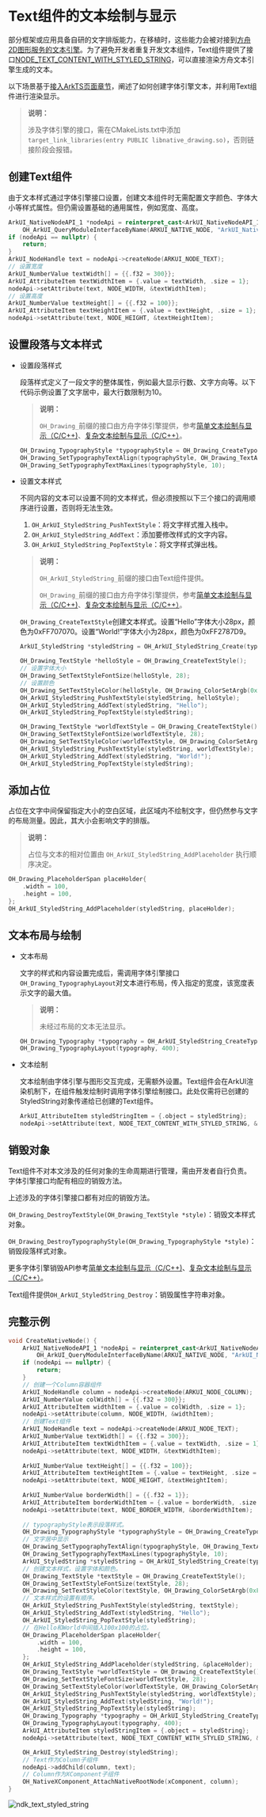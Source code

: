 # Text组件的文本绘制与显示

部分框架或应用具备自研的文字排版能力，在移植时，这些能力会被对接到[方舟2D图形服务的文本引擎](../graphics/complex-text-c.md)。为了避免开发者重复开发文本组件，Text组件提供了接口[NODE_TEXT_CONTENT_WITH_STYLED_STRING](../../application-dev/reference/apis-arkui/capi-native-node-h.md#arkui_nodeattributetype)，可以直接渲染方舟文本引擎生成的文本。

以下场景基于[接入ArkTS页面章节](../ui/ndk-access-the-arkts-page.md)，阐述了如何创建字体引擎文本，并利用Text组件进行渲染显示。

> **说明：**
>
> 涉及字体引擎的接口，需在CMakeLists.txt中添加`target_link_libraries(entry PUBLIC libnative_drawing.so)`，否则链接阶段会报错。

## 创建Text组件

由于文本样式通过字体引擎接口设置，创建文本组件时无需配置文字颜色、字体大小等样式属性。但仍需设置基础的通用属性，例如宽度、高度。
```c++
ArkUI_NativeNodeAPI_1 *nodeApi = reinterpret_cast<ArkUI_NativeNodeAPI_1 *>(
    OH_ArkUI_QueryModuleInterfaceByName(ARKUI_NATIVE_NODE, "ArkUI_NativeNodeAPI_1"));
if (nodeApi == nullptr) {
    return;
}
ArkUI_NodeHandle text = nodeApi->createNode(ARKUI_NODE_TEXT);
// 设置宽度
ArkUI_NumberValue textWidth[] = {{.f32 = 300}};
ArkUI_AttributeItem textWidthItem = {.value = textWidth, .size = 1};
nodeApi->setAttribute(text, NODE_WIDTH, &textWidthItem);
// 设置高度
ArkUI_NumberValue textHeight[] = {{.f32 = 100}};
ArkUI_AttributeItem textHeightItem = {.value = textHeight, .size = 1};
nodeApi->setAttribute(text, NODE_HEIGHT, &textHeightItem);
```
## 设置段落与文本样式

- 设置段落样式

    段落样式定义了一段文字的整体属性，例如最大显示行数、文字方向等。以下代码示例设置了文字居中，最大行数限制为10。
    
    > **说明：**
    > 
    > `OH_Drawing_`前缀的接口由方舟字体引擎提供，参考[简单文本绘制与显示（C/C++)](../graphics/simple-text-c.md)、[复杂文本绘制与显示（C/C++）](../graphics/complex-text-c.md)。
    ```c++
    OH_Drawing_TypographyStyle *typographyStyle = OH_Drawing_CreateTypographyStyle();
    OH_Drawing_SetTypographyTextAlign(typographyStyle, OH_Drawing_TextAlign::TEXT_ALIGN_CENTER);
    OH_Drawing_SetTypographyTextMaxLines(typographyStyle, 10);
    ```
- 设置文本样式

    不同内容的文本可以设置不同的文本样式，但必须按照以下三个接口的调用顺序进行设置，否则将无法生效。

    1. `OH_ArkUI_StyledString_PushTextStyle`：将文字样式推入栈中。
    2. `OH_ArkUI_StyledString_AddText`：添加要修改样式的文字内容。
    3. `OH_ArkUI_StyledString_PopTextStyle`：将文字样式弹出栈。

    > **说明：**
    > 
    > `OH_ArkUI_StyledString_`前缀的接口由Text组件提供。
    >
    > `OH_Drawing_`前缀的接口由方舟字体引擎提供，参考[简单文本绘制与显示（C/C++)](../graphics/simple-text-c.md)、[复杂文本绘制与显示（C/C++）](../graphics/complex-text-c.md)。

    `OH_Drawing_CreateTextStyle`创建文本样式。设置“Hello”字体大小28px，颜色为0xFF707070。设置“World!”字体大小为28px，颜色为0xFF2787D9。
    ```c++
    ArkUI_StyledString *styledString = OH_ArkUI_StyledString_Create(typographyStyle,OH_Drawing_CreateFontCollection());

    OH_Drawing_TextStyle *helloStyle = OH_Drawing_CreateTextStyle();
    // 设置字体大小
    OH_Drawing_SetTextStyleFontSize(helloStyle, 28);
    // 设置颜色
    OH_Drawing_SetTextStyleColor(helloStyle, OH_Drawing_ColorSetArgb(0xFF, 0x70, 0x70, 0x70));
    OH_ArkUI_StyledString_PushTextStyle(styledString, helloStyle);
    OH_ArkUI_StyledString_AddText(styledString, "Hello");
    OH_ArkUI_StyledString_PopTextStyle(styledString);

    OH_Drawing_TextStyle *worldTextStyle = OH_Drawing_CreateTextStyle();
    OH_Drawing_SetTextStyleFontSize(worldTextStyle, 28);
    OH_Drawing_SetTextStyleColor(worldTextStyle, OH_Drawing_ColorSetArgb(0xFF, 0x27,0x87, 0xD9));
    OH_ArkUI_StyledString_PushTextStyle(styledString, worldTextStyle);
    OH_ArkUI_StyledString_AddText(styledString, "World!");
    OH_ArkUI_StyledString_PopTextStyle(styledString);
    ```
## 添加占位
占位在文字中间保留指定大小的空白区域，此区域内不绘制文字，但仍然参与文字的布局测量。因此，其大小会影响文字的排版。
> **说明：**
> 
> 占位与文本的相对位置由 `OH_ArkUI_StyledString_AddPlaceholder` 执行顺序决定。

```c++
OH_Drawing_PlaceholderSpan placeHolder{
    .width = 100,
    .height = 100,
};
OH_ArkUI_StyledString_AddPlaceholder(styledString, placeHolder);
```
## 文本布局与绘制
- 文本布局

    文字的样式和内容设置完成后，需调用字体引擎接口`OH_Drawing_TypographyLayout`对文本进行布局，传入指定的宽度，该宽度表示文字的最大值。
    
    > **说明：** 
    >
    > 未经过布局的文本无法显示。

    ```c++
    OH_Drawing_Typography *typography = OH_ArkUI_StyledString_CreateTypography(styledString);
    OH_Drawing_TypographyLayout(typography, 400);
    ```

- 文本绘制

    文本绘制由字体引擎与图形交互完成，无需额外设置。Text组件会在ArkUI渲染机制下，在组件触发绘制时调用字体引擎绘制接口。此处仅需将已创建的StyledString对象传递给已创建的Text组件。
    ```c++
    ArkUI_AttributeItem styledStringItem = {.object = styledString};
    nodeApi->setAttribute(text, NODE_TEXT_CONTENT_WITH_STYLED_STRING, &styledStringItem);
    ```

## 销毁对象

Text组件不对本文涉及的任何对象的生命周期进行管理，需由开发者自行负责。字体引擎接口均配有相应的销毁方法。

上述涉及的字体引擎接口都有对应的销毁方法。

`OH_Drawing_DestroyTextStyle(OH_Drawing_TextStyle *style)`：销毁文本样式对象。

`OH_Drawing_DestroyTypographyStyle(OH_Drawing_TypographyStyle *style)`：销毁段落样式对象。

更多字体引擎销毁API参考[简单文本绘制与显示（C/C++)](../graphics/simple-text-c.md)、[复杂文本绘制与显示（C/C++）](../graphics/complex-text-c.md)。

Text组件提供`OH_ArkUI_StyledString_Destroy`：销毁属性字符串对象。

## 完整示例
```c++
void CreateNativeNode() {
    ArkUI_NativeNodeAPI_1 *nodeApi = reinterpret_cast<ArkUI_NativeNodeAPI_1 *>(
        OH_ArkUI_QueryModuleInterfaceByName(ARKUI_NATIVE_NODE, "ArkUI_NativeNodeAPI_1"));
    if (nodeApi == nullptr) {
        return;
    }
    // 创建一个Column容器组件
    ArkUI_NodeHandle column = nodeApi->createNode(ARKUI_NODE_COLUMN);
    ArkUI_NumberValue colWidth[] = {{.f32 = 300}};
    ArkUI_AttributeItem widthItem = {.value = colWidth, .size = 1};
    nodeApi->setAttribute(column, NODE_WIDTH, &widthItem);
    // 创建Text组件
    ArkUI_NodeHandle text = nodeApi->createNode(ARKUI_NODE_TEXT);
    ArkUI_NumberValue textWidth[] = {{.f32 = 300}};
    ArkUI_AttributeItem textWidthItem = {.value = textWidth, .size = 1};
    nodeApi->setAttribute(text, NODE_WIDTH, &textWidthItem);
    
    ArkUI_NumberValue textHeight[] = {{.f32 = 100}};
    ArkUI_AttributeItem textHeightItem = {.value = textHeight, .size = 1};
    nodeApi->setAttribute(text, NODE_HEIGHT, &textHeightItem);
    
    ArkUI_NumberValue borderWidth[] = {{.f32 = 1}};
    ArkUI_AttributeItem borderWidthItem = {.value = borderWidth, .size = 1};
    nodeApi->setAttribute(text, NODE_BORDER_WIDTH, &borderWidthItem);
    
    // typographyStyle表示段落样式。
    OH_Drawing_TypographyStyle *typographyStyle = OH_Drawing_CreateTypographyStyle();
    // 文字居中显示
    OH_Drawing_SetTypographyTextAlign(typographyStyle, OH_Drawing_TextAlign::TEXT_ALIGN_CENTER);
    OH_Drawing_SetTypographyTextMaxLines(typographyStyle, 10);
    ArkUI_StyledString *styledString = OH_ArkUI_StyledString_Create(typographyStyle, OH_Drawing_CreateFontCollection());
    // 创建文本样式，设置字体和颜色。
    OH_Drawing_TextStyle *textStyle = OH_Drawing_CreateTextStyle();
    OH_Drawing_SetTextStyleFontSize(textStyle, 28);
    OH_Drawing_SetTextStyleColor(textStyle, OH_Drawing_ColorSetArgb(0xFF, 0x70, 0x70, 0x70));
    // 文本样式的设置有顺序。
    OH_ArkUI_StyledString_PushTextStyle(styledString, textStyle);
    OH_ArkUI_StyledString_AddText(styledString, "Hello");
    OH_ArkUI_StyledString_PopTextStyle(styledString);
    // 在Hello和World中间插入100x100的占位。
    OH_Drawing_PlaceholderSpan placeHolder{
        .width = 100,
        .height = 100,
    };
    OH_ArkUI_StyledString_AddPlaceholder(styledString, &placeHolder);
    OH_Drawing_TextStyle *worldTextStyle = OH_Drawing_CreateTextStyle();
    OH_Drawing_SetTextStyleFontSize(worldTextStyle, 28);
    OH_Drawing_SetTextStyleColor(worldTextStyle, OH_Drawing_ColorSetArgb(0xFF, 0x27, 0x87, 0xD9));
    OH_ArkUI_StyledString_PushTextStyle(styledString, worldTextStyle);
    OH_ArkUI_StyledString_AddText(styledString, "World!");
    OH_ArkUI_StyledString_PopTextStyle(styledString);
    OH_Drawing_Typography *typography = OH_ArkUI_StyledString_CreateTypography(styledString);
    OH_Drawing_TypographyLayout(typography, 400);
    ArkUI_AttributeItem styledStringItem = {.object = styledString};
    nodeApi->setAttribute(text, NODE_TEXT_CONTENT_WITH_STYLED_STRING, &styledStringItem);

    OH_ArkUI_StyledString_Destroy(styledString);
    // Text作为Column子组件
    nodeApi->addChild(column, text);
    // Column作为XComponent子组件
    OH_NativeXComponent_AttachNativeRootNode(xComponent, column);
}
```

![ndk_text_styled_string](figures/ndk_text_styled_string.png)